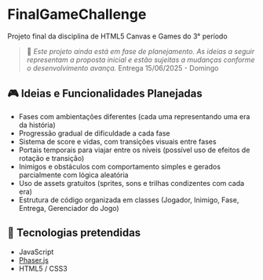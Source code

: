 # FinalGameChallenge
Projeto final da disciplina de HTML5 Canvas e Games do 3° período

> 🔧 *Este projeto ainda está em fase de planejamento. As ideias a seguir representam a proposta inicial e estão sujeitas a mudanças conforme o desenvolvimento avança.*
> Entrega 15/06/2025 - Domingo

## 🎮 Ideias e Funcionalidades Planejadas

- Fases com ambientações diferentes (cada uma representando uma era da história)
- Progressão gradual de dificuldade a cada fase
- Sistema de score e vidas, com transições visuais entre fases
- Portais temporais para viajar entre os níveis (possível uso de efeitos de rotação e transição)
- Inimigos e obstáculos com comportamento simples e gerados parcialmente com lógica aleatória
- Uso de assets gratuitos (sprites, sons e trilhas condizentes com cada era)
- Estrutura de código organizada em classes (Jogador, Inimigo, Fase, Entrega, Gerenciador do Jogo)

## 🚀 Tecnologias pretendidas

- JavaScript
- [Phaser.js](https://phaser.io/)
- HTML5 / CSS3

